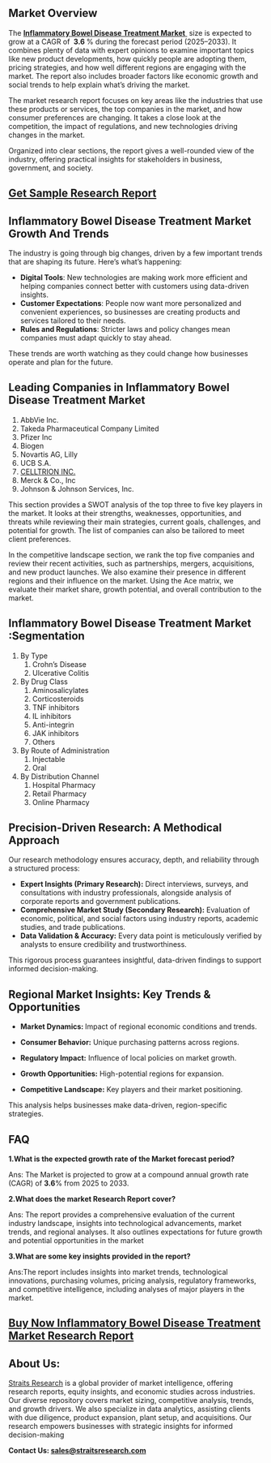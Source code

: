 <h2>Market Overview</h2>
<p>The <a href=https://straitsresearch.com/report/inflammatory-bowel-disease-treatment-market> <strong>Inflammatory Bowel Disease Treatment Market</strong> </a> size is expected to grow at a CAGR of <strong> 3.6 </strong>% during the forecast period (2025–2033). It combines plenty of data with expert opinions to examine important topics like new product developments, how quickly people are adopting them, pricing strategies, and how well different regions are engaging with the market. The report also includes broader factors like economic growth and social trends to help explain what’s driving the market.</p>
<p>The market research report focuses on key areas like the industries that use these products or services, the top companies in the market, and how consumer preferences are changing. It takes a close look at the competition, the impact of regulations, and new technologies driving changes in the market.</p>
<p>Organized into clear sections, the report gives a well-rounded view of the industry, offering practical insights for stakeholders in business, government, and society.</p>
<h2><strong><a href=https://straitsresearch.com/report/inflammatory-bowel-disease-treatment-market/request-sample>Get Sample Research Report</a></strong></h2>
<h2>Inflammatory Bowel Disease Treatment Market Growth And Trends</h2>
<p>The industry is going through big changes, driven by a few important trends that are shaping its future. Here’s what’s happening:</p>
<ul>
<li><strong>Digital Tools</strong>: New technologies are making work more efficient and helping companies connect better with customers using data-driven insights.</li>
<li><strong>Customer Expectations</strong>: People now want more personalized and convenient experiences, so businesses are creating products and services tailored to their needs.</li>
<li><strong>Rules and Regulations</strong>: Stricter laws and policy changes mean companies must adapt quickly to stay ahead.</li>
</ul>
<p>These trends are worth watching as they could change how businesses operate and plan for the future.</p>
<h2>Leading Companies in Inflammatory Bowel Disease Treatment Market</h2>
<p><ol><li>AbbVie Inc.</li><li>Takeda Pharmaceutical Company Limited</li><li>Pfizer Inc</li><li>Biogen</li><li>Novartis AG, Lilly</li><li>UCB S.A.</li><li><a href=""https://www.celltrion.com/en-us"" target=""_blank"">CELLTRION INC.</a></li><li>Merck &amp; Co., Inc</li><li>Johnson &amp; Johnson Services, Inc.</li></ol></p>
<div>
<p>This section provides a SWOT analysis of the top three to five key players in the market. It looks at their strengths, weaknesses, opportunities, and threats while reviewing their main strategies, current goals, challenges, and potential for growth. The list of companies can also be tailored to meet client preferences.</p>
<p>In the competitive landscape section, we rank the top five companies and review their recent activities, such as partnerships, mergers, acquisitions, and new product launches. We also examine their presence in different regions and their influence on the market. Using the Ace matrix, we evaluate their market share, growth potential, and overall contribution to the market.</p>
<h2>Inflammatory Bowel Disease Treatment Market :Segmentation</h2>
<p><ol>
<li>By Type
<ol>
<li>Crohn’s Disease</li>
<li>Ulcerative Colitis</li>
</ol>
</li>
<li>By Drug Class
<ol>
<li>Aminosalicylates</li>
<li>Corticosteroids</li>
<li>TNF inhibitors</li>
<li>IL inhibitors</li>
<li>Anti-integrin</li>
<li>JAK inhibitors</li>
<li>Others</li>
</ol>
</li>
<li>By Route of Administration
<ol>
<li>Injectable</li>
<li>Oral</li>
</ol>
</li>
<li>By Distribution Channel
<ol>
<li>Hospital Pharmacy</li>
<li>Retail Pharmacy</li>
<li>Online Pharmacy</li>
</ol>
</li>
</ol></p>
<h2>Precision-Driven Research: A Methodical Approach</h2>
<p>Our research methodology ensures accuracy, depth, and reliability through a structured process:</p>
<ul>
<li><strong>Expert Insights (Primary Research):</strong> Direct interviews, surveys, and consultations with industry professionals, alongside analysis of corporate reports and government publications.</li>
<li><strong>Comprehensive Market Study (Secondary Research):</strong> Evaluation of economic, political, and social factors using industry reports, academic studies, and trade publications.</li>
<li><strong>Data Validation &amp; Accuracy:</strong> Every data point is meticulously verified by analysts to ensure credibility and trustworthiness.</li>
</ul>
<p>This rigorous process guarantees insightful, data-driven findings to support informed decision-making.</p>
<h2>Regional Market Insights: Key Trends &amp; Opportunities</h2>
<ul>
<li>
<p><strong>Market Dynamics: </strong>Impact of regional economic conditions and trends.</p>
</li>
<li>
<p><strong>Consumer Behavior:</strong> Unique purchasing patterns across regions.</p>
</li>
<li>
<p><strong>Regulatory Impact:</strong> Influence of local policies on market growth.</p>
</li>
<li>
<p><strong>Growth Opportunities:</strong> High-potential regions for expansion.</p>
</li>
<li>
<p><strong>Competitive Landscape:</strong> Key players and their market positioning.</p>
</li>
</ul>
<p>This analysis helps businesses make data-driven, region-specific strategies.</p>
<h2>FAQ</h2>
<p><strong>1.What is the expected growth rate of the Market forecast period?</strong></p>
<p>Ans: The Market is projected to grow at a compound annual growth rate (CAGR) of <strong>3.6</strong>% from 2025 to 2033.</p>
<p><strong>2.What does the market Research Report cover?</strong></p>
<p>Ans: The report provides a comprehensive evaluation of the current industry landscape, insights into technological advancements, market trends, and regional analyses. It also outlines expectations for future growth and potential opportunities in the market</p>
<p><strong>3.What are some key insights provided in the report?</strong></p>
<p>Ans:The report includes insights into market trends, technological innovations, purchasing volumes, pricing analysis, regulatory frameworks, and competitive intelligence, including analyses of major players in the market.</p>
<h2><strong><a href=https://straitsresearch.com/buy-now/inflammatory-bowel-disease-treatment-market>Buy Now Inflammatory Bowel Disease Treatment Market Research Report </a></strong></h2>
<h2>About Us:</h2>
<p><a href=https://straitsresearch.com/>Straits Research</a> is a global provider of market intelligence, offering research reports, equity insights, and economic studies across industries. Our diverse repository covers market sizing, competitive analysis, trends, and growth drivers. We also specialize in data analytics, assisting clients with due diligence, product expansion, plant setup, and acquisitions. Our research empowers businesses with strategic insights for informed decision-making</p>
<p><strong>Contact Us: <a href=mailto:sales@straitsresearch.com>sales@straitsresearch.com</a></strong></p>
</div>
